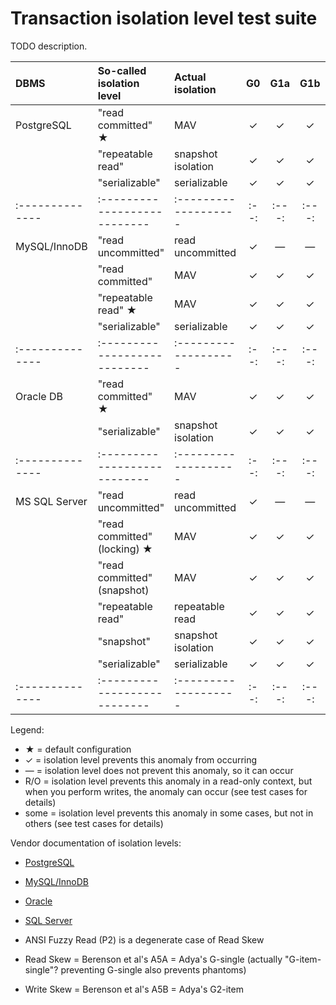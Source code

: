 Transaction isolation level test suite
======================================

TODO description.

| DBMS          | So-called isolation level    | Actual isolation   | G0 | G1a | G1b | G1c | OTV | PMP | P4 | G-single | G2-item | G2   |
|:--------------|:---------------------------  |:-------------------|:--:|:---:|:---:|:---:|:---:|:---:|:--:|:--------:|:-------:|:----:|
| PostgreSQL    | "read committed" ★           | MAV                | ✓  | ✓   | ✓   | ✓   | ✓   | —   | —  | —        | —       | —    |
|               | "repeatable read"            | snapshot isolation | ✓  | ✓   | ✓   | ✓   | ✓   | ✓   | ✓  | ✓        | —       | —    |
|               | "serializable"               | serializable       | ✓  | ✓   | ✓   | ✓   | ✓   | ✓   | ✓  | ✓        | ✓       | ✓    |
|:--------------|:---------------------------  |:-------------------|:--:|:---:|:---:|:---:|:---:|:---:|:--:|:--------:|:-------:|:----:|
| MySQL/InnoDB  | "read uncommitted"           | read uncommitted   | ✓  | —   | —   | —   | —   | —   | —  | —        | —       | —    |
|               | "read committed"             | MAV                | ✓  | ✓   | ✓   | ✓   | ✓   | —   | —  | —        | —       | —    |
|               | "repeatable read" ★          | MAV                | ✓  | ✓   | ✓   | ✓   | ✓   | R/O | —  | R/O      | —       | —    |
|               | "serializable"               | serializable       | ✓  | ✓   | ✓   | ✓   | ✓   | ✓   | ✓  | ✓        | ✓       | ✓    |
|:--------------|:---------------------------  |:-------------------|:--:|:---:|:---:|:---:|:---:|:---:|:--:|:--------:|:-------:|:----:|
| Oracle DB     | "read committed" ★           | MAV                | ✓  | ✓   | ✓   | ✓   | ✓   | —   | —  | —        | —       | —    |
|               | "serializable"               | snapshot isolation | ✓  | ✓   | ✓   | ✓   | ✓   | ✓   | ✓  | ✓        | —       | some |
|:--------------|:---------------------------  |:-------------------|:--:|:---:|:---:|:---:|:---:|:---:|:--:|:--------:|:-------:|:----:|
| MS SQL Server | "read uncommitted"           | read uncommitted   | ✓  | —   | —   | —   | —   | —   | —  | —        | —       | —    |
|               | "read committed" (locking) ★ | MAV                | ✓  | ✓   | ✓   | ✓   | ✓   | —   | —  | —        | —       | —    |
|               | "read committed" (snapshot)  | MAV                | ✓  | ✓   | ✓   | ✓   | ✓   | —   | —  | —        | —       | —    |
|               | "repeatable read"            | repeatable read    | ✓  | ✓   | ✓   | ✓   | ✓   | —   | ✓  | some     | ✓       | —    |
|               | "snapshot"                   | snapshot isolation | ✓  | ✓   | ✓   | ✓   | ✓   | ✓   | ✓  | ✓        | —       | —    |
|               | "serializable"               | serializable       | ✓  | ✓   | ✓   | ✓   | ✓   | ✓   | ✓  | ✓        | ✓       | ✓    |
|:--------------|:---------------------------  |:-------------------|:--:|:---:|:---:|:---:|:---:|:---:|:--:|:--------:|:-------:|:----:|

Legend:

* ★ = default configuration
* ✓ = isolation level prevents this anomaly from occurring
* — = isolation level does not prevent this anomaly, so it can occur
* R/O = isolation level prevents this anomaly in a read-only context, but when you perform writes,
  the anomaly can occur (see test cases for details)
* some = isolation level prevents this anomaly in some cases, but not in others (see test cases for details)

Vendor documentation of isolation levels:

* [PostgreSQL](http://www.postgresql.org/docs/9.3/static/transaction-iso.html)
* [MySQL/InnoDB](http://dev.mysql.com/doc/refman/5.7/en/set-transaction.html)
* [Oracle](https://docs.oracle.com/cd/B28359_01/server.111/b28318/consist.htm)
* [SQL Server](http://msdn.microsoft.com/en-us/library/ms173763.aspx)


* ANSI Fuzzy Read (P2) is a degenerate case of Read Skew
* Read Skew = Berenson et al's A5A = Adya's G-single
  (actually "G-item-single"? preventing G-single also prevents phantoms)
* Write Skew = Berenson et al's A5B = Adya's G2-item
